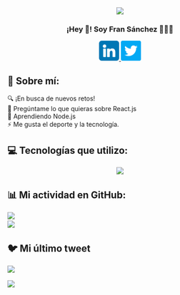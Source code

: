 <p align="center" width="300">

   <img align="center" width="200" src="https://user-images.githubusercontent.com/118598218/231506941-3a0e1860-821a-49ac-ad2d-b057703037b9.png" />

   <h3 align="center">¡Hey 👋! Soy Fran Sánchez 👨🏻‍💻</h3>
   
   <p align="center">
      <a href="https://www.linkedin.com/in/franscoder">
         <img src="https://raw.githubusercontent.com/franscoder/franscoder/main/images/linkedin.png" alt="icon | LinkedIn" width="45px"/>
      </a>
      <a href="https://twitter.com/franscoder">
         <img src="https://raw.githubusercontent.com/franscoder/franscoder/main/images/twitter.png" alt="icon | Twitter" width="45px"/>
      </a>
   </p>
   
</p>

## 💫 Sobre mí:
🔍 ¡En busca de nuevos retos!<br>💬 Pregúntame lo que quieras sobre React.js<br>🌱 Aprendiendo Node.js<br>⚡ Me gusta el deporte y la tecnología.

## 💻 Tecnologías que utilizo:
<p align="center">
  <a href="https://franscoder.com">
    <img src="https://skillicons.dev/icons?i=react,redux,nextjs,js,nodejs,ts,express,vscode,git,github,html,css,graphql,mongodb,postgres,mysql,sqlite,styledcomponents,tailwind,postman,vite,figma,sass,d3,latex,matlab,tensorflow" />
  </a>
</p>

## 📊 Mi actividad en GitHub:
![](https://github-readme-streak-stats.herokuapp.com/?user=franscoder&theme=react&hide_border=false)<br/>
![](https://github-readme-stats.vercel.app/api/top-langs/?username=franscoder&theme=react&hide_border=false&include_all_commits=true&count_private=true&layout=compact)

## 🐦 Mi último tweet
[![](https://gtce.itsvg.in/api?username=franscoder)](https://github.com/VishwaGauravIn/github-twitter-card-embed)

[![](https://visitcount.itsvg.in/api?id=franscoder&icon=0&color=0)](https://visitcount.itsvg.in)
